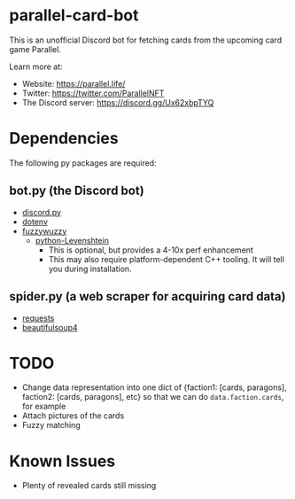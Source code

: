 # parallel-card-bot

This is an unofficial Discord bot for fetching cards from the upcoming card game Parallel.

Learn more at:
* Website: https://parallel.life/
* Twitter: https://twitter.com/ParallelNFT
* The Discord server: https://discord.gg/Ux62xbpTYQ

# Dependencies
The following py packages are required:

## bot.py (the Discord bot)
* [discord.py](https://pypi.org/project/discord.py/)
* [dotenv](https://pypi.org/project/dotenv/)
* [fuzzywuzzy](https://pypi.org/project/fuzzywuzzy/)
  * [python-Levenshtein](https://pypi.org/project/python-Levenshtein/)
    * This is optional, but provides a 4-10x perf enhancement
    * This may also require platform-dependent C++ tooling. It will tell you during installation.

## spider.py (a web scraper for acquiring card data)
* [requests](https://pypi.org/project/requests/)
* [beautifulsoup4](https://pypi.org/project/beautifulsoup4/)

# TODO
* Change data representation into one dict of {faction1: [cards, paragons], faction2: [cards, paragons], etc} so that we can do `data.faction.cards`, for example
* Attach pictures of the cards
* Fuzzy matching

# Known Issues
* Plenty of revealed cards still missing

